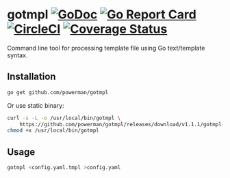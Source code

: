 # gotmpl [![GoDoc](https://godoc.org/github.com/powerman/gotmpl?status.svg)](http://godoc.org/github.com/powerman/gotmpl) [![Go Report Card](https://goreportcard.com/badge/github.com/powerman/gotmpl)](https://goreportcard.com/report/github.com/powerman/gotmpl) [![CircleCI](https://circleci.com/gh/powerman/gotmpl.svg?style=svg)](https://circleci.com/gh/powerman/gotmpl) [![Coverage Status](https://coveralls.io/repos/github/powerman/gotmpl/badge.svg?branch=master)](https://coveralls.io/github/powerman/gotmpl?branch=master)

Command line tool for processing template file using Go text/template syntax.

## Installation

```sh
go get github.com/powerman/gotmpl
```

Or use static binary:

```sh
curl -s -L -o /usr/local/bin/gotmpl \
    https://github.com/powerman/gotmpl/releases/download/v1.1.1/gotmpl-`uname -s`-`uname -m`
chmod +x /usr/local/bin/gotmpl
```

## Usage

```sh
gotmpl <config.yaml.tmpl >config.yaml
```
